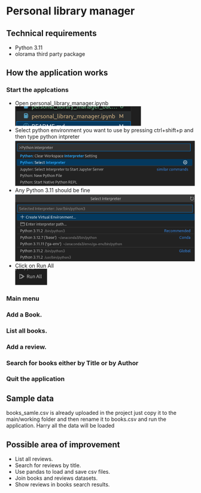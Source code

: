 # Personal library manager
## Technical requirements

* Python 3.11
* olorama third party package

## How the application works
### Start the applcations
* Open personal_library_manager.ipynb\
    ![Open relevant jupyter Note book](/img/notebook.png "Working Jupyter notebook")
* Select python environment you want to use by pressing ctrl+shift+p and then type python intpreter\
    ![Select the environment](/img/command_plate.png "Python intpreter")
* Any Python 3.11 should be fine\
    ![Select the environment](/img/env_selection.png "Python intpreter")
* Click on Run All\
    ![Run the code](/img/run_all.png "Run the code")

### Main menu


### Add a Book.

### List all books.

### Add a review.

### Search for books either by Title or by Author

### Quit the application



## Sample data
books_samle.csv is already uploaded in the project just copy it to the main/working folder and then rename it to books.csv and run the application. Harry all the data will be loaded

## Possible area of improvement

* List all reviews.
* Search for reviews by title.
* Use pandas to load and save csv files.
* Join books and reviews datasets.
* Show reviews in books search results.